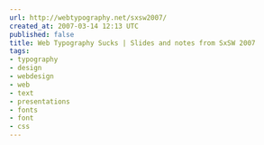 ```yaml
---
url: http://webtypography.net/sxsw2007/
created_at: 2007-03-14 12:13 UTC
published: false
title: Web Typography Sucks | Slides and notes from SxSW 2007
tags:
- typography
- design
- webdesign
- web
- text
- presentations
- fonts
- font
- css
---
```



